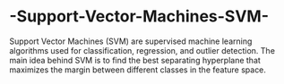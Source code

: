 # -Support-Vector-Machines-SVM-
Support Vector Machines (SVM) are supervised machine learning algorithms used for classification, regression, and outlier detection. The main idea behind SVM is to find the best separating hyperplane that maximizes the margin between different classes in the feature space. 

